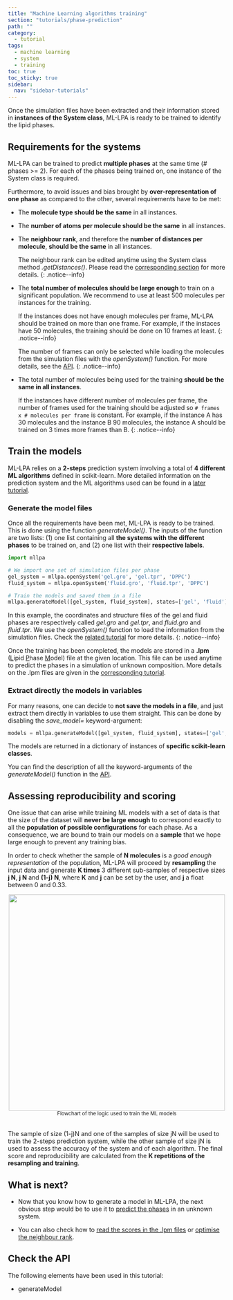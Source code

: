 ```yaml
---
title: "Machine Learning algorithms training"
section: "tutorials/phase-prediction"
path: ""
category:
  - tutorial
tags:
  - machine learning
  - system
  - training
toc: true
toc_sticky: true
sidebar:
  nav: "sidebar-tutorials"
---
```


Once the simulation files have been extracted and their information stored in **instances of the System class**,
ML-LPA is ready to be trained to identify the lipid phases.

## Requirements for the systems

ML-LPA can be trained to predict **multiple phases** at the same time (# phases >= 2). For each of the phases
being trained on, one instance of the System class is required.

Furthermore, to avoid issues and bias brought by **over-representation of one phase** as compared to the other, several
requirements have to be met:

* The **molecule type should be the same** in all instances.

* The **number of atoms per molecule should be the same** in all instances.

* The **neighbour rank**, and therefore the **number of distances per molecule**, **should be the same** in all instances.

    The neighbour rank can be edited anytime using the System class method *.getDistances()*. Please read the
    [corresponding section](/mllpa/documentation/tutorials/system-class/2-methods/#intra-molecular-atomic-distances) for more details.
    {: .notice--info}

* The **total number of molecules should be large enough** to train on a significant population. We recommend to use
at least 500 molecules per instances for the training.

    If the instances does not have enough molecules per frame, ML-LPA should be trained on more than one frame.
    For example, if the instaces have 50 molecules, the training should be done on 10 frames at least.
    {: .notice--info}

    The number of frames can only be selected while loading the molecules from the simulation files with the
    *openSystem()* function. For more details, see the [API]().
    {: .notice--info}

* The total number of molecules being used for the training **should be the same in all instances**.

    If the instances have different number of molecules per frame, the number of frames used for the training
    should be adjusted so ```# frames x # molecules per frame``` is constant. For example, if the instance A
    has 30 molecules and the instance B 90 molecules, the instance A should be trained on 3 times more frames
    than B.
    {: .notice--info}

## Train the models

ML-LPA relies on a **2-steps** prediction system involving a total of **4 different ML algorithms** defined
in scikit-learn. More detailed information on the prediction system and the ML algorithms used can be found
in a [later tutorial](/mllpa/documentation/tutorials/phase-prediction/4-ml-prediction/).

### Generate the model files

Once all the requirements have been met, ML-LPA is ready to be trained. This is done using the function
*generateModel()*. The inputs of the function are two lists: (1) one list containing all **the systems with the different phases**
to be trained on, and (2) one list with their **respective labels**.

```python
import mllpa

# We import one set of simulation files per phase
gel_system = mllpa.openSystem('gel.gro', 'gel.tpr', 'DPPC')
fluid_system = mllpa.openSystem('fluid.gro', 'fluid.tpr', 'DPPC')

# Train the models and saved them in a file
mllpa.generateModel([gel_system, fluid_system], states=['gel', 'fluid'], file_path='new_model.lpm')
```

In this example, the coordinates and structure files of the gel and fluid phases
are respectively called *gel.gro* and *gel.tpr*, and *fluid.gro* and *fluid.tpr*.
We use the *openSystem()* function to load the information from
the simulation files. Check the [related tutorial](/mllpa/documentation/tutorials/loading-files/1-simulation-files/) for more details.
{: .notice--info}

Once the training has been completed, the models are stored in a **.lpm** (<ins>L</ins>ipid <ins>P</ins>hase <ins>M</ins>odel) file at the given location.
This file can be used anytime to predict the phases in a simulation of unknown composition. More details on the
.lpm files are given in the [corresponding tutorial](/mllpa/documentation/tutorials/phase-prediction/2-model-file/).

### Extract directly the models in variables

For many reasons, one can decide to **not save the models in a file**, and just extract them directly in variables to use them
straight. This can be done by disabling the *save_model=* keyword-argument:

```python
models = mllpa.generateModel([gel_system, fluid_system], states=['gel', 'fluid'], save_model=False)
```

The models are returned in a dictionary of instances of **specific scikit-learn classes**.

You can find the description of all the keyword-arguments of the *generateModel()* function in the [API]().

## Assessing reproducibility and scoring

One issue that can arise while training ML models with a set of data is that the size of the dataset will
**never be large enough** to correspond exactly to all the **population of possible configurations** for each phase.
As a consequence, we are bound to train our models on a **sample** that we hope large enough to prevent any training bias.

In order to check whether the sample of **N molecules** is a *good enough representation* of the population, ML-LPA will proceed
by **resampling** the input data and generate **K times** 3 different sub-samples of respective sizes **j N**, **j N** and **(1-j) N**,
where **K** and **j** can be set by the user, and **j** a float between 0 and 0.33.

<center><img src="{{ site.baseurl }}/assets/images/tutorials/training.png" width='500' height='500'/></center>
<center><sub>Flowchart of the logic used to train the ML models</sub></center><br>

The sample of size (1-j)N and one of the samples of size jN will be used to train the 2-steps prediction system, while the
other sample of size jN is used to assess the accuracy of the system and of each algorithm. The final score and reproducibility are
calculated from the **K repetitions of the resampling and training**.

## What is next?

* Now that you know how to generate a model in ML-LPA, the next obvious step would be to
use it to [predict the phases]() in an unknown system.

* You can also check how to [read the scores in the .lpm files](/mllpa/documentation/tutorials/phase-prediction/2-model-file/)
or [optimise the neighbour rank](/mllpa/documentation/tutorials/phase-prediction/3-rank-optimisation/).

## Check the API

The following elements have been used in this tutorial:

* generateModel

